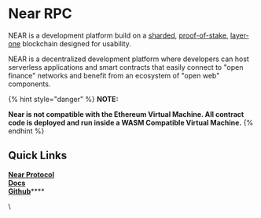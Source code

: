 # Near RPC

NEAR is a development platform build on a [sharded](https://near.org/downloads/Nightshade.pdf), [proof-of-stake](https://en.wikipedia.org/wiki/Proof\_of\_stake), [layer-one](https://blockchain-comparison.com/blockchain-protocols/) blockchain designed for usability.

NEAR is a decentralized development platform where developers can host serverless applications and smart contracts that easily connect to "open finance" networks and benefit from an ecosystem of "open web"  components.

{% hint style="danger" %}
**NOTE:**

**Near is not compatible with the Ethereum Virtual Machine.  All contract code is deployed and run inside a WASM Compatible Virtual Machine.**&#x20;
{% endhint %}

## Quick Links

[**Near Protocol**](https://near.org)\
[**Docs**](https://docs.near.org/docs/develop/basics/getting-started)\
[**Github**](https://github.com/near)****

\
